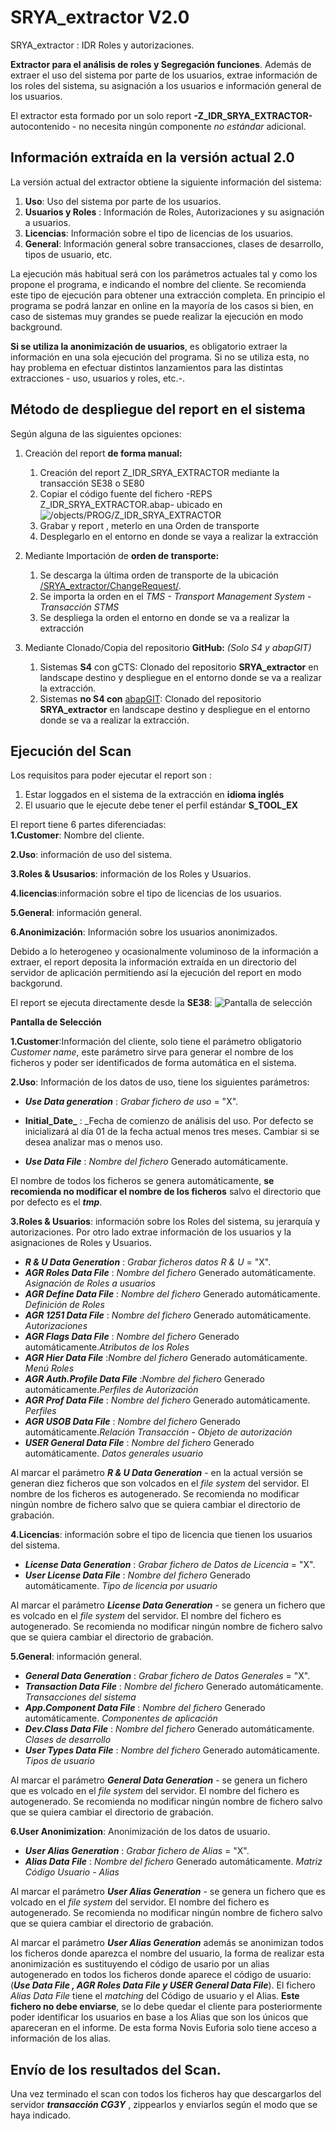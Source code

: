 # SRYA_extractor V2.0
SRYA_extractor : IDR Roles y autorizaciones.


**Extractor para el análisis de roles y Segregación funciones**. Además de extraer el uso del sistema por parte de los usuarios, extrae información de los roles del sistema, su asignación a los usuarios e información general de los usuarios.  

El extractor esta formado por un solo report **-Z_IDR_SRYA_EXTRACTOR-** autocontenido - no necesita ningún componente _no estándar_ adicional.

## Información extraída en la versión actual 2.0
La versión actual del extractor obtiene la siguiente información del sistema:

1. **Uso**: Uso del sistema por parte de los usuarios.
2. **Usuarios y Roles** : Información de Roles, Autorizaciones y su asignación a usuarios.
3. **Licencias**: Información sobre el tipo de licencias de los usuarios.
4. **General**: Información general sobre transacciones, clases de desarrollo, tipos de usuario, etc.

La ejecución más habitual será con los parámetros actuales tal y como los propone el programa, e indicando el nombre del cliente. Se recomienda este tipo de ejecución para obtener una extracción completa. En principio el programa se podrá lanzar en online en la mayoría de los casos si bien, en caso de sistemas muy grandes se puede realizar la ejecución en modo background.

**Si se utiliza la anonimización de usuarios**, es obligatorio extraer la información en una sola ejecución del programa. Si no se utiliza esta, no hay problema en efectuar distintos lanzamientos para las distintas extracciones - uso, usuarios y roles, etc.-.

## Método de despliegue del report en el sistema
Según alguna de las siguientes opciones:

1. Creación del report **de forma manual:**

   1. Creación del report Z_IDR_SRYA_EXTRACTOR mediante la transacción SE38 o SE80
   2. Copiar el código fuente del fichero -REPS Z_IDR_SRYA_EXTRACTOR.abap- ubicado en ![/objects/PROG/Z_IDR_SRYA_EXTRACTOR](https://github.com/NovisEuforia/SRYA_extractor/blob/master/objects/PROG/Z_IDR_SRYA_EXTRACTOR/REPS%20Z_IDR_SRYA_EXTRACTOR.abap)
   3. Grabar y report , meterlo en una Orden de transporte
   4. Desplegarlo en el entorno en donde se vaya a realizar la extracción

2. Mediante Importación de **orden de transporte:**

   1. Se descarga la última orden de transporte de la ubicación [/SRYA_extractor/ChangeRequest/](https://github.com/NovisEuforia/SRYA_extractor/blob/master/ChangeRequest).
   2. Se importa la orden en el _TMS - Transport Management System_ - _Transacción STMS_
   3. Se despliega la orden el entorno en donde se va a realizar la extracción

3. Mediante Clonado/Copia del repositorio **GitHub:** _(Solo S4 y abapGIT)_

   1. Sistemas **S4** con gCTS: Clonado del repositorio **SRYA_extractor** en landscape destino y despliegue en el entorno donde se va a realizar la extracción.
   2. Sistemas **no S4 con** [abapGIT](https://github.com/larshp/abapGit.git): Clonado del repositorio **SRYA_extractor** en landscape destino y despliegue en el entorno donde se va a realizar la extracción.  

## Ejecución del Scan

Los requisitos para poder ejecutar el report son :

1. Estar loggados en el sistema de la extracción en **idioma inglés**
2. El usuario que le ejecute debe tener el perfil estándar **S_TOOL_EX**


  El report tiene 6 partes diferenciadas:  
**1.Customer**: Nombre del cliente.

**2.Uso**: información de uso del sistema.

**3.Roles & Ususarios**: información de los Roles y Usuarios.

**4.licencias**:información sobre el tipo de licencias de los usuarios.

**5.General**: información general.

**6.Anonimización**: Información sobre los usuarios anonimizados.

  Debido a lo heterogeneo y ocasionalmente voluminoso de la información a extraer, el report deposita la información extraída en un directorio del servidor de aplicación permitiendo así la ejecución del report en modo backgorund.

  El report se ejecuta directamente desde la **SE38**:
![Pantalla de selección](https://github.com/NovisEuforia/SRYA_extractor/blob/master/files/Z_IDR_SRYA_EXTRACTOR_1000V2.png?raw=true)  

 **Pantalla de Selección**

 **1.Customer**:Información del cliente, solo tiene el parámetro obligatorio _Customer name_, este parámetro sirve para generar el nombre de los ficheros y poder ser identificados de forma automática en el sistema.

 **2.Uso**: Información de los datos de uso, tiene los siguientes parámetros:

* **_Use Data generation_**   : _Grabar fichero de uso_ = "X".

* **Initial_Date_**   : _Fecha de comienzo de análisis del uso. Por defecto se inicializará al día 01 de la fecha actual menos tres meses. Cambiar si se desea analizar mas o menos uso.
* **_Use Data File_** : _Nombre del fichero_ Generado automáticamente.            

El nombre de todos los ficheros se genera automáticamente, **se recomienda no modificar el nombre de los ficheros** salvo el directorio que por defecto es el **_tmp_**.

**3.Roles & Usuarios**: información sobre los Roles del sistema, su jerarquía y autorizaciones. Por otro lado extrae información de los usuarios y la asignaciones de Roles y Usuarios.

* **_R & U Data Generation_** : _Grabar ficheros datos R & U_ = "X".
* **_AGR Roles Data File_** : _Nombre del fichero_ Generado automáticamente. _Asignación de Roles a usuarios_
* **_AGR Define Data File_** : _Nombre del fichero_ Generado automáticamente. _Definición de Roles_
* **_AGR 1251 Data File_** : _Nombre del fichero_ Generado automáticamente. _Autorizaciones_
* **_AGR Flags Data File_** : _Nombre del fichero_ Generado automáticamente._Atributos de los Roles_
* **_AGR Hier Data File_** :_Nombre del fichero_ Generado automáticamente. _Menú Roles_
* **_AGR Auth.Profile Data File_** :_Nombre del fichero_ Generado automáticamente._Perfiles de Autorización_
* **_AGR Prof Data File_** : _Nombre del fichero_ Generado automáticamente. _Perfiles_
* **_AGR USOB Data File_** : _Nombre del fichero_ Generado automáticamente._Relación Transacción - Objeto de autorización_
* **_USER General Data File_** : _Nombre del fichero_ Generado automáticamente. _Datos generales usuario_

Al marcar el parámetro **_R & U Data Generation_** - en la actual versión se generan diez ficheros que son volcados en el _file system_ del servidor. El nombre de los ficheros es autogenerado. Se recomienda no modificar ningún nombre de fichero salvo que se quiera cambiar el directorio de grabación.

**4.Licencias**: información sobre el tipo de licencia que tienen los usuarios del sistema.

* **_License Data Generation_** : _Grabar fichero de Datos de Licencia_ = "X".
* **_User License Data File_** : _Nombre del fichero_ Generado automáticamente. _Tipo de licencia por usuario_

Al marcar el parámetro **_License Data Generation_** - se genera un fichero que es volcado en el _file system_ del servidor. El nombre del fichero es autogenerado. Se recomienda no modificar ningún nombre de fichero salvo que se quiera cambiar el directorio de grabación.

**5.General**: información general.

* **_General Data Generation_** : _Grabar fichero de Datos Generales_ = "X".
* **_Transaction Data File_** : _Nombre del fichero_ Generado automáticamente. _Transacciones del sistema_
* **_App.Component Data File_** : _Nombre del fichero_ Generado automáticamente. _Componentes de aplicación_
* **_Dev.Class Data File_** : _Nombre del fichero_ Generado automáticamente. _Clases de desarrollo_
* **_User Types Data File_** : _Nombre del fichero_ Generado automáticamente. _Tipos de usuario_

Al marcar el parámetro **_General Data Generation_**  - se genera un fichero que es volcado en el _file system_ del servidor. El nombre del fichero es autogenerado. Se recomienda no modificar ningún nombre de fichero salvo que se quiera cambiar el directorio de grabación.

**6.User Anonimization**: Anonimización de los datos de usuario.

* **_User Alias Generation_** : _Grabar fichero de Alias_ = "X".
* **_Alias Data File_** : _Nombre del fichero_ Generado automáticamente. _Matriz Código Usuario - Alias_

Al marcar el parámetro **_User Alias Generation_**  - se genera un fichero que es volcado en el _file system_ del servidor. El nombre del fichero es autogenerado. Se recomienda no modificar ningún nombre de fichero salvo que se quiera cambiar el directorio de grabación.

Al marcar el parámetro **_User Alias Generation_**  además se anonimizan todos los ficheros donde aparezca el nombre del usuario, la forma de realizar esta anonimización es sustituyendo el código de usario por un alias autogenerado en todos los ficheros donde aparece el código de usuario: (**_Use Data File , AGR Roles Data File y USER General Data File_**). El fichero _Alias Data File_ tiene el _matching_ del Código de usuario y el Alias. **Este fichero no debe enviarse**, se lo debe quedar el cliente para posteriormente poder identificar los usuarios en base a los Alias que son los únicos que apareceran en el informe. De esta forma Novis Euforia solo tiene acceso a información de los alias.

## Envío de los resultados del Scan.
Una vez terminado el scan con todos los ficheros hay que descargarlos del servidor _**transacción CG3Y**_ , zippearlos y enviarlos según el modo que se haya indicado.
